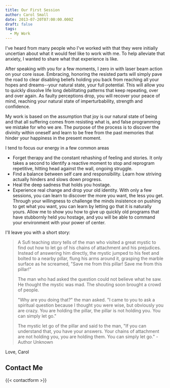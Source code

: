 ```yaml
---
title: Our First Session
author: Carol Small
date: 2013-07-20T07:00:00.000Z
draft: false
tags:
  - My Work
---
```


I've heard from many people who I've worked with that they were initially
uncertian about what it would feel like to work with me. To help alleviate that
anxiety, I wanted to share what that experience is like.

After speaking with you for a few moments, I zero in with laser beam action on
your core issue. Embracing, honoring the resisted parts will simply pave the
road to clear disabling beliefs holding you back from reaching all your hopes and
dreams--your natural state, your full potential. This will allow you to quickly
dissolve life long debilitating patterns that keep repeating, over and over
again. As faulty perceptions drop, you will recover your peace of mind,
reaching your natural state of imperturbability, strength and confidence.

My work is based on the assumption that joy is our natural state of being and
that all suffering comes from resisting what is, and false programming we
mistake for who we are. The purpose of the process is to discover the divinity
within oneself and learn to be free from the past memories that hinder your
happiness in the present moment.

I tend to focus our energy in a few common areas

- Forget therapy and the constant rehashing of feeling and stories. It only
  takes a second to identify a reactive moment to stop and reprogram repetitive,
  hitting head against the wall, ongoing struggle.
- Find a balance between self care and responsibility. Learn how striving
  actually hinders and slows down progress.
- Heal the deep sadness that holds you hostage.
- Experience real change and drop your old identity. With only a few sessions,
  you can learn to discover the more you want, the less you get. Through your
  willingness to challenge the minds insistence on pushing to get what you want,
  you can learn by letting go that it is naturally yours. Allow me to show you
  how to give up quickly old programs that have stubbornly held you hostage, and
  you will be able to command your environment with your power of center.

I'll leave you with a short story:

> A Sufi teaching story tells of the man who visited a great mystic to find out
> how to let go of his chains of attachment and his prejudices. Instead of
> answering him directly, the mystic jumped to his feet and bolted to a nearby
> pillar, flung his arms around it, grasping the marble surface as he screamed,
> "Save me from this pillar! Save me from this pillar!"
>
> The man who had asked the question could not believe what he saw. He thought
> the mystic was mad. The shouting soon brought a crowd of people.
>
> "Why are you doing that?" the man asked. "I came to you to ask a spiritual
> question because I thought you were wise, but obviously you are crazy. You are
> holding the pillar, the pillar is not holding you. You can simply let go."
>
> The mystic let go of the pillar and said to the man, "If you can understand
> that, you have your answers. Your chains of attachment are not holding you,
> you are holding them. You can simply let go." - Author Unknown

Love, Carol

## Contact Me

{{< contactform >}}
